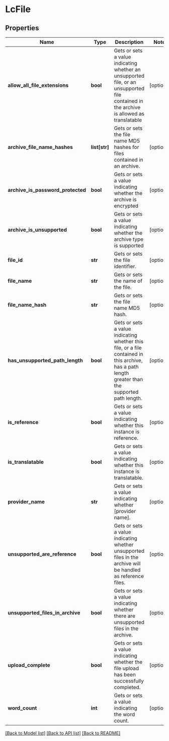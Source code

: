 # LcFile

## Properties
Name | Type | Description | Notes
------------ | ------------- | ------------- | -------------
**allow_all_file_extensions** | **bool** | Gets or sets a value indicating whether an unsupported file, or an unsupported file contained in the archive is allowed as translatable | [optional] 
**archive_file_name_hashes** | **list[str]** | Gets or sets the file name MD5 hashes for files contained in an archive. | [optional] 
**archive_is_password_protected** | **bool** | Gets or sets a value indicating whether the archive is encrypted | [optional] 
**archive_is_unsupported** | **bool** | Gets or sets a value indicating whether the archive type is supported | [optional] 
**file_id** | **str** | Gets or sets the file identifier. | [optional] 
**file_name** | **str** | Gets or sets the name of the file. | [optional] 
**file_name_hash** | **str** | Gets or sets the file name MD5 hash. | [optional] 
**has_unsupported_path_length** | **bool** | Gets or sets a value indicating whether this file, or a file contained in this archive, has a path length greater than the supported path length. | [optional] 
**is_reference** | **bool** | Gets or sets a value indicating whether this instance is reference. | [optional] 
**is_translatable** | **bool** | Gets or sets a value indicating whether this instance is translatable. | [optional] 
**provider_name** | **str** | Gets or sets a value indicating whether [provider name]. | [optional] 
**unsupported_are_reference** | **bool** | Gets or sets a value indicating whether unsupported files in the archive will be handled as reference files. | [optional] 
**unsupported_files_in_archive** | **bool** | Gets or sets a value indicating whether there are unsupported files in the archive. | [optional] 
**upload_complete** | **bool** | Gets or sets a value indicating whether the file upload has been successfully completed. | [optional] 
**word_count** | **int** | Gets or sets a value indicating the word count. | [optional] 

[[Back to Model list]](../README.md#documentation-for-models) [[Back to API list]](../README.md#documentation-for-api-endpoints) [[Back to README]](../README.md)


